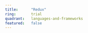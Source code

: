 ```yaml
---
title:      "Redux"
ring:       trial
quadrant:   languages-and-frameworks
featured:   false
---
```

